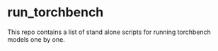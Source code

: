 # run_torchbench
This repo contains a list of stand alone scripts for running torchbench models one by one.
